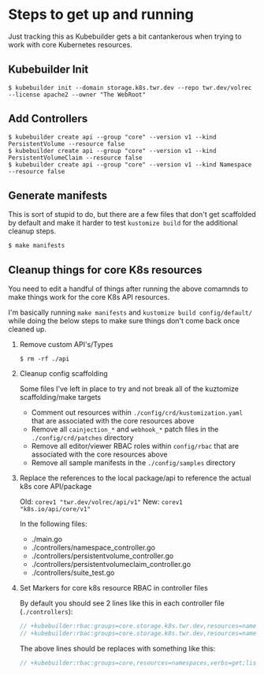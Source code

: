 # Steps to get up and running

Just tracking this as Kubebuilder gets a bit cantankerous when trying to work with core Kubernetes resources.

## Kubebuilder Init

```shell
$ kubebuilder init --domain storage.k8s.twr.dev --repo twr.dev/volrec --license apache2 --owner "The WebRoot"
```

## Add Controllers

```shell
$ kubebuilder create api --group "core" --version v1 --kind PersistentVolume --resource false
$ kubebuilder create api --group "core" --version v1 --kind PersistentVolumeClaim --resource false
$ kubebuilder create api --group "core" --version v1 --kind Namespace --resource false
```

## Generate manifests

This is sort of stupid to do, but there are a few files that don't get scaffolded by default and make it harder to test `kustomize build` for the additional cleanup steps.

```shell
$ make manifests
```

## Cleanup things for core K8s resources

You need to edit a handful of things after running the above comamnds to make things work for the core K8s API resources.

I'm basically running `make manifests` and `kustomize build config/default/` while doing the below steps to make sure things don't come back once cleaned up.

1. Remove custom API's/Types

    ```shell
    $ rm -rf ./api
    ```

1. Cleanup config scaffolding

    Some files I've left in place to try and not break all of the kuztomize scaffolding/make targets

    - Comment out resources within `./config/crd/kustomization.yaml` that are associated with the core resources above
    - Remove all `cainjection_*` and `webhook_*` patch files in the `./config/crd/patches` directory
    - Remove all editor/viewer RBAC roles within `config/rbac` that are associated with the core resources above
    - Remove all sample manifests in the `./config/samples` directory

1. Replace the references to the local package/api to reference the actual k8s core API/package

    Old: `corev1 "twr.dev/volrec/api/v1"`
    New: `corev1 "k8s.io/api/core/v1"` 

    In the following files:

    - ./main.go
    - ./controllers/namespace_controller.go
    - ./controllers/persistentvolume_controller.go
    - ./controllers/persistentvolumeclaim_controller.go
    - ./controllers/suite_test.go

1. Set Markers for core k8s resource RBAC in controller files

    By default you should see 2 lines like this in each controller file (`./controllers`):

    ```go
    // +kubebuilder:rbac:groups=core.storage.k8s.twr.dev,resources=namespaces,verbs=get;list;watch;create;update;patch;delete
    // +kubebuilder:rbac:groups=core.storage.k8s.twr.dev,resources=namespaces/status,verbs=get;update;patch
    ```

    The above lines should be replaces with something like this:

    ```go
    // +kubebuilder:rbac:groups=core,resources=namespaces,verbs=get;list;watch
    ```

